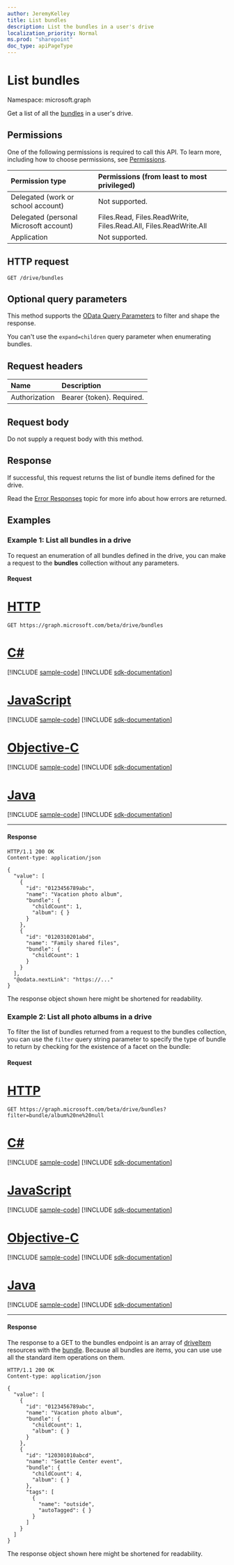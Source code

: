 ```yaml
---
author: JeremyKelley
title: List bundles
description: List the bundles in a user's drive
localization_priority: Normal
ms.prod: "sharepoint"
doc_type: apiPageType
---
```


# List bundles

Namespace: microsoft.graph

Get a list of all the [bundles][bundle] in a user's drive.

## Permissions

One of the following permissions is required to call this API. To learn more, including how to choose permissions, see [Permissions](/graph/permissions-reference).

|Permission type      | Permissions (from least to most privileged)              |
|:--------------------|:---------------------------------------------------------|
|Delegated (work or school account) | Not supported.                             |
|Delegated (personal Microsoft account) | Files.Read, Files.ReadWrite, Files.Read.All, Files.ReadWrite.All    |
|Application          | Not supported.                                           |

## HTTP request

<!-- { "blockType": "ignored" } -->

```http
GET /drive/bundles
```

## Optional query parameters

This method supports the [OData Query Parameters][] to filter and shape the response.

You can't use the `expand=children` query parameter when enumerating bundles.

## Request headers

| Name          | Description  |
|:------------- |:------------ |
| Authorization | Bearer \{token\}. Required. |

## Request body

Do not supply a request body with this method.

## Response

If successful, this request returns the list of bundle items defined for the drive.

Read the [Error Responses][error-response] topic for more info about how errors are returned.

## Examples

### Example 1: List all bundles in a drive

To request an enumeration of all bundles defined in the drive, you can make a request to the **bundles** collection without any parameters.

#### Request


# [HTTP](#tab/http)
<!-- { "blockType": "request", "name": "list-all-bundles", "tags": "service.onedrive" } -->

```msgraph-interactive
GET https://graph.microsoft.com/beta/drive/bundles
```
# [C#](#tab/csharp)
[!INCLUDE [sample-code](../includes/snippets/csharp/list-all-bundles-csharp-snippets.md)]
[!INCLUDE [sdk-documentation](../includes/snippets/snippets-sdk-documentation-link.md)]

# [JavaScript](#tab/javascript)
[!INCLUDE [sample-code](../includes/snippets/javascript/list-all-bundles-javascript-snippets.md)]
[!INCLUDE [sdk-documentation](../includes/snippets/snippets-sdk-documentation-link.md)]

# [Objective-C](#tab/objc)
[!INCLUDE [sample-code](../includes/snippets/objc/list-all-bundles-objc-snippets.md)]
[!INCLUDE [sdk-documentation](../includes/snippets/snippets-sdk-documentation-link.md)]

# [Java](#tab/java)
[!INCLUDE [sample-code](../includes/snippets/java/list-all-bundles-java-snippets.md)]
[!INCLUDE [sdk-documentation](../includes/snippets/snippets-sdk-documentation-link.md)]

---


#### Response

<!-- { "blockType": "response", "@odata.type": "microsoft.graph.driveItem", "truncated": true, "isCollection": true } -->

```http
HTTP/1.1 200 OK
Content-type: application/json

{
  "value": [
    {
      "id": "0123456789abc",
      "name": "Vacation photo album",
      "bundle": {
        "childCount": 1,
        "album": { }
      }
    },
    {
      "id": "0120310201abd",
      "name": "Family shared files",
      "bundle": {
        "childCount": 1
      }
    }
  ],
  "@odata.nextLink": "https://..."
}
```

The response object shown here might be shortened for readability.


### Example 2: List all photo albums in a drive

To filter the list of bundles returned from a request to the bundles collection, you can use the `filter` query string parameter to specify the type of bundle to return by checking for the existence of a facet on the bundle:

#### Request


# [HTTP](#tab/http)
<!-- {"blockType": "request", "name": "list-album-bundles", "tags": "service.onedrive" } -->

```msgraph-interactive
GET https://graph.microsoft.com/beta/drive/bundles?filter=bundle/album%20ne%20null
```
# [C#](#tab/csharp)
[!INCLUDE [sample-code](../includes/snippets/csharp/list-album-bundles-csharp-snippets.md)]
[!INCLUDE [sdk-documentation](../includes/snippets/snippets-sdk-documentation-link.md)]

# [JavaScript](#tab/javascript)
[!INCLUDE [sample-code](../includes/snippets/javascript/list-album-bundles-javascript-snippets.md)]
[!INCLUDE [sdk-documentation](../includes/snippets/snippets-sdk-documentation-link.md)]

# [Objective-C](#tab/objc)
[!INCLUDE [sample-code](../includes/snippets/objc/list-album-bundles-objc-snippets.md)]
[!INCLUDE [sdk-documentation](../includes/snippets/snippets-sdk-documentation-link.md)]

# [Java](#tab/java)
[!INCLUDE [sample-code](../includes/snippets/java/list-album-bundles-java-snippets.md)]
[!INCLUDE [sdk-documentation](../includes/snippets/snippets-sdk-documentation-link.md)]

---


#### Response

The response to a GET to the bundles endpoint is an array of [driveItem][] resources with the [bundle][].
Because all bundles are items, you can use use all the standard item operations on them.

<!-- { "blockType": "response", "@odata.type": "microsoft.graph.driveItem", "truncated": true, "isCollection": true } -->

```http
HTTP/1.1 200 OK
Content-type: application/json

{
  "value": [
    {
      "id": "0123456789abc",
      "name": "Vacation photo album",
      "bundle": {
        "childCount": 1,
        "album": { }
      }
    },
    {
      "id": "120301010abcd",
      "name": "Seattle Center event",
      "bundle": {
        "childCount": 4,
        "album": { }
      },
      "tags": [
        {
          "name": "outside",
          "autoTagged": { }
        }
      ]
    }
  ]
}
```

The response object shown here might be shortened for readability.


[bundle]: ../resources/bundle.md
[driveItem]: ../resources/driveItem.md
[error-response]: /graph/errors
[OData Query Parameters]: /graph/query-parameters

<!-- {
  "type": "#page.annotation",
  "description": "List the bundles in a drive.",
  "keywords": "list,bundle,collection",
  "section": "documentation",
  "tocPath": "Bundles/List"
} -->


